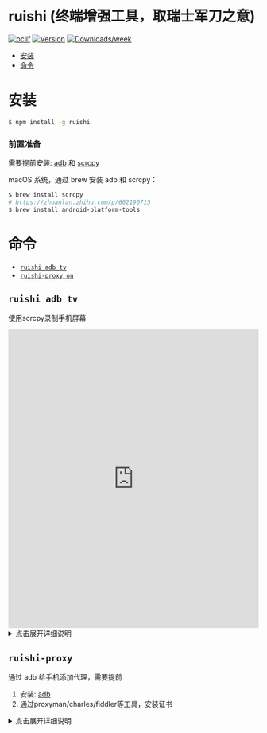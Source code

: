 ruishi (终端增强工具，取瑞士军刀之意)
=================

[![oclif](https://img.shields.io/badge/cli-oclif-brightgreen.svg)](https://oclif.io)
[![Version](https://img.shields.io/npm/v/ruishi.svg)](https://npmjs.org/package/ruishi)
[![Downloads/week](https://img.shields.io/npm/dw/ruishi.svg)](https://npmjs.org/package/ruishi)


<!-- toc -->
* [安装](#安装)
* [命令](#命令)
<!-- tocstop -->
# 安装
```bash
$ npm install -g ruishi
```
### 前置准备
需要提前安装: [adb](https://developer.android.com/tools/adb)  和 [scrcpy](https://github.com/Genymobile/scrcpy)

macOS 系统，通过 brew 安装 adb 和 scrcpy：
```bash
$ brew install scrcpy
# https://zhuanlan.zhihu.com/p/662190715
$ brew install android-platform-tools
```


# 命令
<!-- commands -->
* [`ruishi adb tv`](#ruishi-adb-tv)
* [`ruishi-proxy on`](#ruishi-proxy)

## `ruishi adb tv`

使用scrcpy录制手机屏幕

<iframe src="https://player.bilibili.com/player.html?isOutside=true&aid=114522887034628&bvid=BV1qzJwzAEPL&cid=30007626158&p=1" scrolling="no" border="0" frameborder="no" framespacing="0" allowfullscreen="true" height="600" width="100%"></iframe>

<details>
<summary>点击展开详细说明</summary>

```bash
USAGE
  $ ruishi adb tv [--audio] [--display]

FLAGS
  --[no-]audio    是否在录制时包含音频
  --[no-]display  是否在录制时显示屏幕内容

DESCRIPTION
  使用scrcpy录制手机屏幕

EXAMPLES
  $ ruishi adb tv
  开始录制手机屏幕，视频将保存在当前目录

  $ ruishi adb tv --no-display
  开始录制手机屏幕但不显示屏幕内容，视频将保存在当前目录

  $ ruishi adb tv --no-audio
  开始录制手机屏幕但不录制音频，视频将保存在当前目录
```

_See code: [src/commands/adb/tv.ts](https://github.com/odb/ruishi/blob/v0.0.13/src/commands/adb/tv.ts)_

</details>

## `ruishi-proxy`
通过 adb 给手机添加代理，需要提前
1. 安装: [adb](https://developer.android.com/tools/adb)
2. 通过proxyman/charles/fiddler等工具，安装证书

<details>
<summary>点击展开详细说明</summary>

```bash
使用教程
  $ ruishi-proxy on [port] # 开启代理，默认 9090
  $ ruishi-proxy off # 关闭代理
```
</details>
